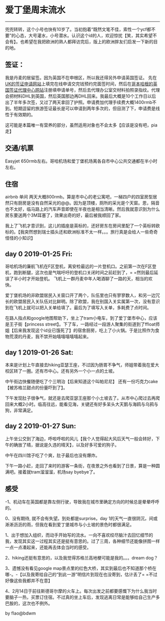 # 爱丁堡周末流水
----

兜兜转转，这个小号也快有10岁了。当初抱着“既然文笔不佳，索性一个ycf都不要”的心态，大号灌水，小号潜水。认识这个id的人，欢迎惊扰【笑，其实希望不会有】。也希望在我把欧洲的熟人都拜访完后，版上的欧洲胖友们启发一下新的目的地。

## 签证：
我是丹麦的居留签。因为英国不在申根区，所以我还得另外申请英国签证。 先在[UK的签证申请网站](https://visas-immigration.service.gov.uk)上填完在线申请交完钱预约完面签时间，然后在[哥本哈根的英国签证代理中心网站](https://uk.tlscontact.com/dk/CPH/login.php)注册填申请单号，然后去代理办公室交材料拍照录指纹。代理会把材料DHL到英国，然后英国那边再DHL回来。我最后大概是10个工作日以后出了半年多次签，又过了两天拿回了护照。申请费加代理手续费大概1400rmb不到。短期逗留的旅游签证最长是可以申请到两年多次的，但目测了下，申请费是线性于有效期的。

这可能是本篇唯一有营养的部分，虽然适用对象也不会太多【应该是没有吧，pia走】

## 交通/机票

Easyjet 650rmb左右。哥哈机场和爱丁堡机场离各自市中心公共交通都在半小时左右。

## 住宿

airbnb 单间 两天大概800rmb。算是市中心的老公寓吧，一梯四户的四室房型居然只有厨房是没有自然采光的@@。因为是顶楼，厕所的采光是个天窗。恩，隔音也不太好，临马路上的汽车声音即使在半夜也是相当清晰。然后我就意识到为什么房东要送两个3M耳塞了，效果出奇的好，最后被我顺回了家。

我上了飞机才意识到，这儿的插座是英标的，还好房东在房间里配了一个英标转欧标的。【我突然想到瑞士插头还和欧洲标准不太一样。。。旅行真是会给人一些奇奇怪怪的小知识】

## day 0 2019-01-25 Fri:

哥哈机场的廉航飞机在F区登机，离安检最远的一片登机口。之前第一次在F区登机，跑到断腿，这次也是气喘吁吁的登机口关闭时间之前赶到了，= =然则最后延误了半小时才开始登机。
飞机上一群丹麦中年人喝酒聊了一路的天，相当的欢快。

爱丁堡机场的非欧盟居民入关窗口开了两个，队伍里也只有寥寥数人，和另一边冗长的欧盟居民入关队伍对比鲜明。除了欧盟，我在别国入关实属第一次，没有意识到在飞机上就可以把入关单给填了。最后为了填写入关单，多耗费了点时间。

在路人指点和google地图帮助下，坐上了tram小电车，到了爱丁堡市中心，应该是王子街【princess street】。下了车，一路经过一段游人聚集的街道到了ffloat师姐【后来我发现这个id业已饿死了】的宿舍厨房，吃上了小火锅。于是比照作为食物荒漠的丹麦，我不禁开始嘻嘻嘻嘻嘻起来。

## day 1 2019-01-26 Sat:

本来是计划上午直接去hiking亚瑟王座，不过因为肠胃不争气，师姐带着我在爱大校区转了一圈。还有市中心。还有另外一个小一点的土坡。

中午街边快餐随便吃了个三明治【后来知道这个叫帕尼尼】 还有一份巧克力cake【被苏格兰甜点的份量吓到了】。

下午发现肚子很争气，就还是去爬亚瑟王座那个小土坡去了。从市中心爬过去再爬回来大概2小时。临高往远，能看见海，关键还有好多呆头大天鹅与海鸥与乌鸦与狗，非常满足。

## day 2 2019-01-27 Sun:

上午坐公交到了海边，呼啦呼啦的风儿【我个人觉得起大风后天气一般会转好，下午的确放了晴，据说是久违的晴天】，以及好多可爱的狗子。

中午在四川馆子吃了个爽，肚子最后也没有爆炸。

下午一路小赶，走回了来时的游客一条街，在夜景之外也看到了日景，算是一种圆满吧。接着就tram溜溜溜，机场say byebye了。

## 感受
-1、机动车在英国都是靠左侧行驶，导致我在城市里确定方向的时候总是晕晕呼呼的。

0、没有期待, 就不会有失望。到处都是surprise。day 1的天气一直很阴沉，间或淅淅沥沥的雨，但我在看到爱丁堡城市与小土坡的景色时都很满足。

1、出于想加入组织，而动手开始写的流水。一向不喜欢绞尽脑汁去回忆细节的我，发现其实这一过程其实还是挺有意思的。过了三周，各种细节还能像拼图一样一点一点凑起来，还能再去体会当时的感受。

2、hiking还挺有意思的，以及我觉得苏格兰高地梗可能是我的。。。dream dog？

3、遗憾没有看见google map景点里的红色大桥，其实到最后也不知道那个桥在哪-。-【以及我寄给自己的“到此一游”明信片到现在也没寄到，估计丢了= =不过好像这些我都并不在意】

4、2月14日于前往斯德哥尔摩的火车上。每次出发之前都要感慨下为什么我当时要脑子一热，买票订住宿。不过真的坐上车后，发现逃离日常是能够给自己生产多巴胺的，这次也不例外。

by fIao@bdwm
